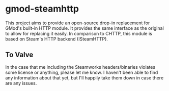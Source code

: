 # gmod-steamhttp

This project aims to provide an open-source drop-in replacement for GMod's
built-in HTTP module. It provides the same interface as the original to
allow for replacing it easily. In comparison to CHTTP, this module is based
on Steam's HTTP backend (ISteamHTTP).

## To Valve

In the case that me including the Steamworks headers/binaries violates some
license or anything, please let me know. I haven't been able to find any
information about that yet, but I'll happily take them down in case there are
any issues.
